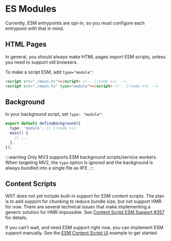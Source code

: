 # ES Modules

Currently, ESM entrypoints are opt-in, so you must configure each entrypoint with that in mind.

## HTML Pages <Badge type="warning" text="≥0.0.1" />

In general, you should always make HTML pages import ESM scripts, unless you need to support old browsers.

To make a script ESM, add `type="module"`:

<!-- prettier-ignore -->
```html
<script src="./main.ts"></script> <!-- [!code --] -->
<script src="./main.ts" type="module"></script> <!-- [!code ++] -->
```

## Background <Badge type="warning" text="≥0.16.0" />

In your background script, set `type: "module"`:

```ts
export default defineBackground({
  type: 'module', // [!code ++]
  main() {
    // ...
  },
});
```

:::warning
Only MV3 supports ESM background scripts/service workers. When targeting MV2, the `type` option is ignored and the background is always bundled into a single file as IIFE.
:::

## Content Scripts

WXT does not yet include built-in support for ESM content scripts. The plan is to add support for chunking to reduce bundle size, but not support HMR for now. There are several technical issues that make implementing a generic solution for HMR impossible. See [Content Script ESM Support #357](https://github.com/wxt-dev/wxt/issues/357) for details.

If you can't wait, and need ESM support right now, you can implement ESM support manually. See the [ESM Content Script UI](https://github.com/wxt-dev/examples/tree/main/examples/esm-content-script-ui) example to get started.
